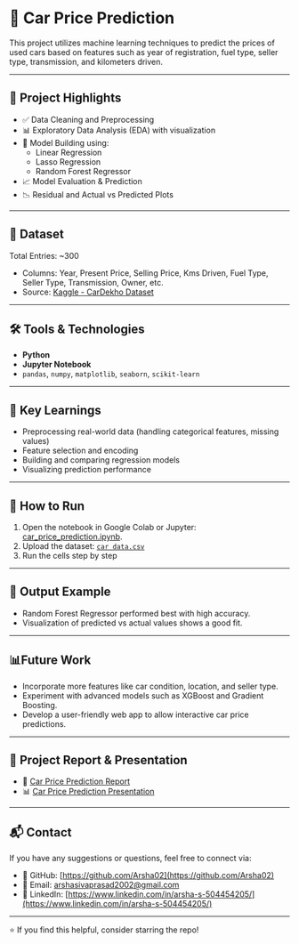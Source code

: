 # 🚗 Car Price Prediction

This project utilizes machine learning techniques to predict the prices of used cars based on features such as year of registration, fuel type, seller type, transmission, and kilometers driven.


---

## 📌 Project Highlights

- ✅ Data Cleaning and Preprocessing  
- 📊 Exploratory Data Analysis (EDA) with visualization  
- 🤖 Model Building using:
  - Linear Regression
  - Lasso Regression
  - Random Forest Regressor
- 📈 Model Evaluation & Prediction
- 📉 Residual and Actual vs Predicted Plots

---

## 📁 Dataset

Total Entries: ~300  
- Columns: Year, Present Price, Selling Price, Kms Driven, Fuel Type, Seller Type, Transmission, Owner, etc.  
- Source: [Kaggle - CarDekho Dataset](https://www.kaggle.com/datasets/nehalbirla/vehicle-dataset-from-cardekho?select=car+data.csv)

---

## 🛠️ Tools & Technologies

- **Python**
- **Jupyter Notebook**
- `pandas`, `numpy`, `matplotlib`, `seaborn`, `scikit-learn`

---

## 🧠 Key Learnings

- Preprocessing real-world data (handling categorical features, missing values)
- Feature selection and encoding
- Building and comparing regression models
- Visualizing prediction performance

---

## 📝 How to Run

1. Open the notebook in Google Colab or Jupyter: [car_price_prediction.ipynb](./car_price_prediction.ipynb).  
2. Upload the dataset: [`car data.csv`](./car%20data.csv)
3. Run the cells step by step

---

## 📌 Output Example

- Random Forest Regressor performed best with high accuracy.
- Visualization of predicted vs actual values shows a good fit.

---

## 📊Future Work
- Incorporate more features like car condition, location, and seller type.
- Experiment with advanced models such as XGBoost and Gradient Boosting.
- Develop a user-friendly web app to allow interactive car price predictions.

---

## 📄 Project Report & Presentation

- 📘 [Car Price Prediction Report](./Car_Price_Prediction_Report_Arsha.pdf)  
- 📊 [Car Price Prediction Presentation](./Car_Price_Prediction_Presentation_Arsha.pdf)

---

## 📬 Contact

If you have any suggestions or questions, feel free to connect via:
- 🔗 GitHub: [https://github.com/Arsha02](https://github.com/Arsha02)  
- 📧 Email: [arshasivaprasad2002@gmail.com](mailto:arshasivaprasad2002@gmail.com)  
- 💼 LinkedIn: [https://www.linkedin.com/in/arsha-s-504454205/](https://www.linkedin.com/in/arsha-s-504454205/)

---

⭐ If you find this helpful, consider starring the repo!
